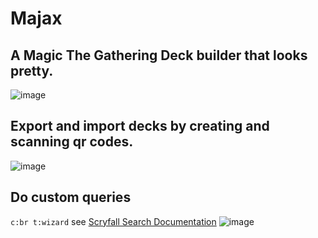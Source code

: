 # Majax
## A Magic The Gathering Deck builder that looks pretty.
![image](https://user-images.githubusercontent.com/16251746/128577935-bb6d44bf-3897-4183-b39e-57262db22134.png)
## Export and import decks by creating and scanning qr codes.
![image](https://user-images.githubusercontent.com/16251746/128577990-26d130ce-322f-4800-a535-0208d2bf6262.png)
## Do custom queries 
`c:br t:wizard`
see [Scryfall Search Documentation](https://scryfall.com/advanced)
![image](https://user-images.githubusercontent.com/16251746/128578130-714b3239-c69d-4ebf-abcb-5e4c542c7fd0.png)

